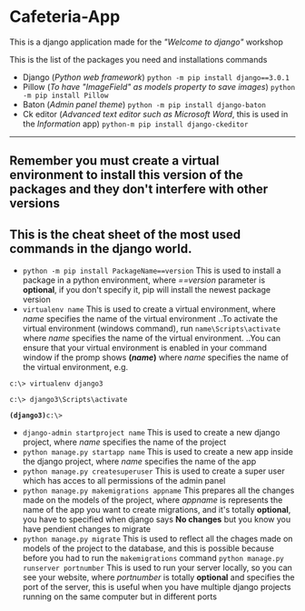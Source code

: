 # Cafeteria-App
This is a django application made for the *"Welcome to django"* workshop

This is the list of the packages you need and installations commands

+ Django (*Python web framework*) `python -m pip install django==3.0.1`
+ Pillow (*To have "ImageField" as models property to save images*) `python -m pip install Pillow`
+ Baton (*Admin panel theme*) `python -m pip install django-baton`
+ Ck editor (*Advanced text editor such as Microsoft Word*, this is used in the *Information* app) `python-m pip install django-ckeditor`

---

## Remember you must create a virtual environment to install this version of the packages and they don't interfere with other versions

## This is the cheat sheet of the most used commands in the django world.

+ `python -m pip install PackageName==version` This is used to install a package in a python environment, where *==version* parameter is __optional__, if you don't specify it, pip will install the newest package version
+ `virtualenv name` This is used to create a virtual environment, where *name* specifies the name of the virtual environment
..To activate the virtual environment (windows command), run `name\Scripts\activate` where *name* specifies the name of the virtual environment.
..You can ensure that your virtual environment is enabled in your command window if the promp shows __(*name*)__ where *name* specifies the name of the virtual environment, e.g. 


`c:\> virtualenv django3`

`c:\> django3\Scripts\activate`

__`(django3)`__`c:\>`
+ `django-admin startproject name` This is used to create a new django project, where *name* specifies the name of the project
+ `python manage.py startapp name` This is used to create a new app inside the django project, where *name* specifies the name of the app
+ `python manage.py createsuperuser` This is used to create a super user which has acces to all permissions of the admin panel
+ `python manage.py makemigrations appname` This prepares all the changes made on the models of the project, where *appname* is represents the name of the app you want to create migrations, and it's totally __optional__, you have to specified when django says __No changes__ but you know you have pendient changes to migrate
+ `python manage.py migrate` This is used to reflect all the chages made on models of the project to the database, and this is possible because before you had to run the `makemigrations` command
`python manage.py runserver portnumber` This is used to run your server locally, so you can see your website, where *portnumber* is totally __optional__ and specifies the port of the server, this is useful when you have multiple django projects running on the same computer but in different ports